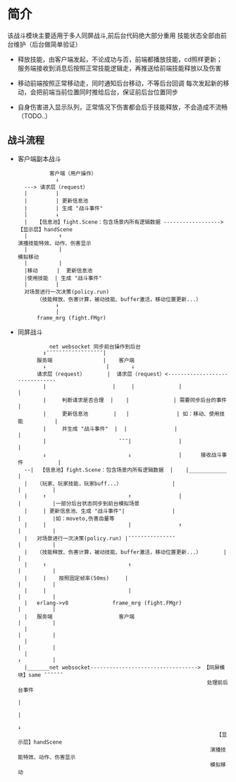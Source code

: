 # 简介
   该战斗模块主要适用于多人同屏战斗,前后台代码绝大部分重用
   技能状态全部由前台维护（后台做简单验证）
  
  - 释放技能，由客户端发起，不论成功与否，前端都播放技能，cd照样更新；
    服务端接收到消息后按照正常技能逻辑走，再推送给前端技能释放以及伤害
  
  - 移动前端按照正常移动走，同时通知后台移动，不等后台回调
    每次发起新的移动，会把前端当前位置同时推给后台，保证前后台位置同步
  
  - 自身伤害进入显示队列，正常情况下伤害都会后于技能释放，不会造成不流畅（TODO..）

## 战斗流程

- 客户端副本战斗

                客户端（用户操作）
                  ↓
        ---> 请求层（request）
        |         |
        |         | 更新信息池
        |         | 生成 "战斗事件"
        |         ↓ 
        |   【信息池】fight.Scene：包含场景内所有逻辑数据 ------------------>【显示层】handScene
        |          ↑                                                       演播技能特效、动作、伤害显示
        |          |                                                       模拟移动
        |          | 
        |移动      |  更新信息池
        |使用技能  | 生成 "战斗事件"
        |         |
        对场景进行一次决策(policy.run)
            （技能释放、伤害计算，被动技能、buffer激活，移动位置更新...）
                  ↑            
                  |
            frame_mrg (fight.FMgr) 

- 同屏战斗

                net websocket 同步前台操作到后台
              ↧¯¯¯¯¯¯¯¯¯¯¯¯¯¯¯¯¯¯|
            服务端                |    客户端                
              ↓                   |       ↓                  
            请求层（request）       |  请求层（request）<-------------------------------
              |                     |     |              |                           |
              |     判断请求是否合理  |    |              | 需要同步后台的事件          |
              |     更新信息池        |   |               | 如：移动、使用技能          |
              |     并生成 "战斗事件"  |  |               |                            |
              |                       ¯¯¯|               |                            |
              ↓                          ↓               |      接收战斗事件           |
        --|  【信息池】fight.Scene：包含场景内所有逻辑数据  |    |____________           |
        |   （玩家、玩家技能，玩家buff...）                |                 |          |
        |     ↑                          ↑               |                 |          |一部分后台状态同步到前台模拟场景
        |     | 更新信息池、生成 "战斗事件"|               |                 |          |如：moveto,伤害血量等
        |     |                          |               ↑                 |          |
        |   对场景进行一次决策(policy.run) |¯¯¯¯¯¯¯¯¯¯¯¯¯¯¯                  |          |
        |   （技能释放、伤害计算，被动技能、buffer激活，移动位置更新...）       |          |
        |     ↑                          ↑                                 |          |
        |     |    按照固定帧率(50ms)     |                                 |          |
        |     |                          |                                 |          |
        |   erlang->v8              frame_mrg (fight.FMgr)                 |          |
        |   服务端                     客户端                               |          |
        |                                                                  |          |
        |                                                                  |          |
        |                                                                  ↓          |
        |_______net websocket----------------------------------> 【同屏模块】same ¯¯¯¯¯¯  
                                                                  处理前后台事件
                                                                          |
                                                                          |
                                                                          ↓
                                                                     【显示层】handScene
                                                                   演播技能特效、动作、伤害显示
                                                                   模拟移动




